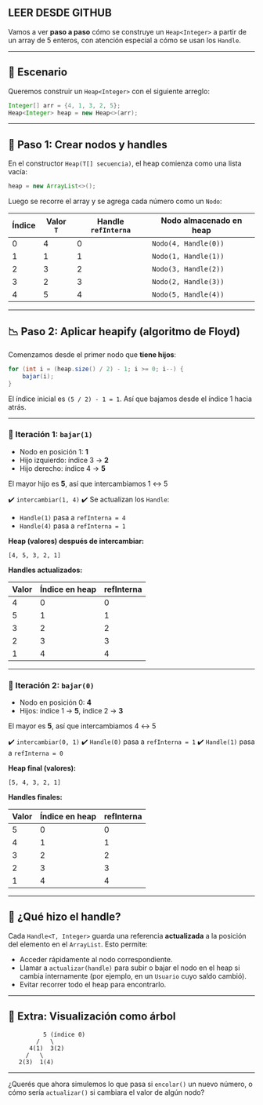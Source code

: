 
## LEER DESDE GITHUB

 Vamos a ver **paso a paso** cómo se construye un `Heap<Integer>` a partir de un array de 5 enteros, con atención especial a cómo se usan los `Handle`.

---

## 🎯 Escenario

Queremos construir un `Heap<Integer>` con el siguiente arreglo:

```java
Integer[] arr = {4, 1, 3, 2, 5};
Heap<Integer> heap = new Heap<>(arr);
```

---

## 🧱 Paso 1: Crear nodos y handles

En el constructor `Heap(T[] secuencia)`, el heap comienza como una lista vacía:

```java
heap = new ArrayList<>();
```

Luego se recorre el array y se agrega cada número como un `Nodo`:

| Índice | Valor `T` | Handle `refInterna` | Nodo almacenado en heap |
| ------ | --------- | ------------------- | ----------------------- |
| 0      | 4         | 0                   | `Nodo(4, Handle(0))`    |
| 1      | 1         | 1                   | `Nodo(1, Handle(1))`    |
| 2      | 3         | 2                   | `Nodo(3, Handle(2))`    |
| 3      | 2         | 3                   | `Nodo(2, Handle(3))`    |
| 4      | 5         | 4                   | `Nodo(5, Handle(4))`    |

---

## 📉 Paso 2: Aplicar heapify (algoritmo de Floyd)

Comenzamos desde el primer nodo que **tiene hijos**:

```java
for (int i = (heap.size() / 2) - 1; i >= 0; i--) {
    bajar(i);
}
```

El índice inicial es `(5 / 2) - 1 = 1`. Así que bajamos desde el índice 1 hacia atrás.

---

### 🔽 Iteración 1: `bajar(1)`

* Nodo en posición 1: **1**
* Hijo izquierdo: índice 3 → **2**
* Hijo derecho: índice 4 → **5**

El mayor hijo es **5**, así que intercambiamos 1 ↔ 5

✔️ `intercambiar(1, 4)`
✔️ Se actualizan los `Handle`:

* `Handle(1)` pasa a `refInterna = 4`
* `Handle(4)` pasa a `refInterna = 1`

**Heap (valores) después de intercambiar:**

```
[4, 5, 3, 2, 1]
```

**Handles actualizados:**

| Valor | Índice en heap | refInterna |
| ----- | -------------- | ---------- |
| 4     | 0              | 0          |
| 5     | 1              | 1          |
| 3     | 2              | 2          |
| 2     | 3              | 3          |
| 1     | 4              | 4          |

---

### 🔽 Iteración 2: `bajar(0)`

* Nodo en posición 0: **4**
* Hijos: índice 1 → **5**, índice 2 → **3**

El mayor es **5**, así que intercambiamos 4 ↔ 5

✔️ `intercambiar(0, 1)`
✔️ `Handle(0)` pasa a `refInterna = 1`
✔️ `Handle(1)` pasa a `refInterna = 0`

**Heap final (valores):**

```
[5, 4, 3, 2, 1]
```

**Handles finales:**

| Valor | Índice en heap | refInterna |
| ----- | -------------- | ---------- |
| 5     | 0              | 0          |
| 4     | 1              | 1          |
| 3     | 2              | 2          |
| 2     | 3              | 3          |
| 1     | 4              | 4          |

---

## 🧠 ¿Qué hizo el handle?

Cada `Handle<T, Integer>` guarda una referencia **actualizada** a la posición del elemento en el `ArrayList`. Esto permite:

* Acceder rápidamente al nodo correspondiente.
* Llamar a `actualizar(handle)` para subir o bajar el nodo en el heap si cambia internamente (por ejemplo, en un `Usuario` cuyo saldo cambió).
* Evitar recorrer todo el heap para encontrarlo.

---

## 🧪 Extra: Visualización como árbol

```
          5 (índice 0)
        /   \
      4(1)  3(2)
     /   \
   2(3)  1(4)
```

---

¿Querés que ahora simulemos lo que pasa si `encolar()` un nuevo número, o cómo sería `actualizar()` si cambiara el valor de algún nodo?
